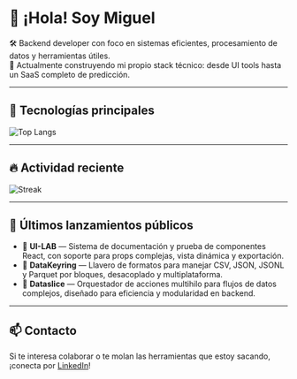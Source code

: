 # 👋 ¡Hola! Soy Miguel

🛠️ Backend developer con foco en sistemas eficientes, procesamiento de datos y herramientas útiles.  
🎯 Actualmente construyendo mi propio stack técnico: desde UI tools hasta un SaaS completo de predicción.  

---

## 🔧 Tecnologías principales

![Top Langs](https://github-readme-stats.vercel.app/api/top-langs/?username=miguelCidPaz&layout=compact&theme=tokyonight&hide_border=true)

---

## 🔥 Actividad reciente

![Streak](https://streak-stats.demolab.com?user=miguelCidPaz&theme=tokyonight&hide_border=true)

---

## 🚀 Últimos lanzamientos públicos

- 🧪 **UI-LAB** — Sistema de documentación y prueba de componentes React, con soporte para props complejas, vista dinámica y exportación.  
- 🔐 **DataKeyring** — Llavero de formatos para manejar CSV, JSON, JSONL y Parquet por bloques, desacoplado y multiplataforma.  
- 🧩 **Dataslice** — Orquestador de acciones multihilo para flujos de datos complejos, diseñado para eficiencia y modularidad en backend.

---

## 📫 Contacto

Si te interesa colaborar o te molan las herramientas que estoy sacando, ¡conecta por [LinkedIn](https://www.linkedin.com/in/miguelcidpaz/)!
